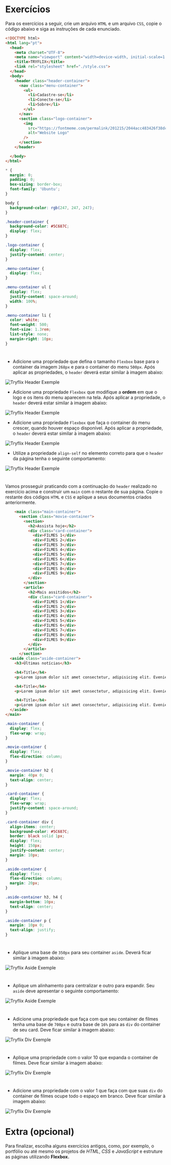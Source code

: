 # Exercícios

Para os exercícios a seguir, crie um arquivo `HTML` e um arquivo `CSS`, copie o código abaixo e siga as instruções de cada enunciado.

```HTML
<!DOCTYPE html>
<html lang="pt">
  <head>
    <meta charset="UTF-8">
    <meta name="viewport" content="width=device-width, initial-scale=1.0">
    <title>TRYFLIX</title>
    <link rel="stylesheet" href="./style.css">
  </head>
  <body>
    <header class="header-container">
      <nav class="menu-container">
        <ul>
          <li>Cadastre-se</li>
          <li>Conecte-se</li>
          <li>Sobre</li>
        </ul>
      </nav>
      <section class="logo-container">
        <img
          src="https://fontmeme.com/permalink/201215/2044acc483426f38dc2c79c3c84ab998.png"
          alt="Website Logo"
        />
      </section>
    </header>

  </body>
</html>
```

```CSS
* {
  margin: 0;
  padding: 0;
  box-sizing: border-box;
  font-family: 'Ubuntu';
}

body {
  background-color: rgb(247, 247, 247);
}

.header-container {
  background-color: #5C687C;
  display: flex;
}

.logo-container {
  display: flex;
  justify-content: center;
}

.menu-container {
  display: flex;
}

.menu-container ul {
  display: flex;
  justify-content: space-around;
  width: 100%;
}

.menu-container li {
  color: white;
  font-weight: 500;
  font-size: 1.3rem;
  list-style: none;
  margin-right: 10px;
}
```

#

- Adicione uma propriedade que defina o tamanho `Flexbox` base para o container da imagem `268px` e para o container do menu `500px`. Após aplicar as propriedades, o `header` deverá estar similar à imagem abaixo:

![Tryflix Header Exemple](assets/exercicio-1.jpeg)

- Adicione uma propriedade `Flexbox` que modifique a **ordem** em que o logo e os itens do menu aparecem na tela. Após aplicar a propriedade, o `header` deverá estar similar à imagem abaixo:

![Tryflix Header Exemple](assets/exercicio-2.jpeg)

- Adicione uma propriedade `Flexbox` que faça o container do menu crescer, quando houver espaço disponível. Após aplicar a propriedade, o `header` deverá estar similar à imagem abaixo:

![Tryflix Header Exemple](assets/exercicio-3.jpeg)

- Utilize a propriedade `align-self` no elemento correto para que o `header` da página tenha o seguinte comportamento:

![Tryflix Header Exemple](assets/exercicio-4.jpeg)

#

Vamos prosseguir praticando com a continuação do `header` realizado no exercício acima e construir um `main` com o restante de sua página. Copie o restante dos códigos `HTML` e `CSS` e aplique a seus documentos criados anteriormente.

```HTML
    <main class="main-container">
      <section class="movie-container">
        <section>
          <h2>Assista hoje</h2>
          <div class="card-container">
            <div>FILMES 1</div>
            <div>FILMES 2</div>
            <div>FILMES 3</div>
            <div>FILMES 4</div>
            <div>FILMES 5</div>
            <div>FILMES 6</div>
            <div>FILMES 7</div>
            <div>FILMES 8</div>
            <div>FILMES 9</div>
          </div>
        </section>
        <article>
          <h2>Mais assitidos</h2>
          <div class="card-container">
            <div>FILMES 1</div>
            <div>FILMES 2</div>
            <div>FILMES 3</div>
            <div>FILMES 4</div>
            <div>FILMES 5</div>
            <div>FILMES 6</div>
            <div>FILMES 7</div>
            <div>FILMES 8</div>
            <div>FILMES 9</div>
          </div>
        </article>
      </section>
  <aside class="aside-container">
    <h3>Últimas notícias</h3>

    <h4>Title</h4>
    <p>Lorem ipsum dolor sit amet consectetur, adipisicing elit. Eveniet officia in provident esse excepturi ipsam!</p>

    <h4>Title</h4>
    <p>Lorem ipsum dolor sit amet consectetur, adipisicing elit. Eveniet officia in provident esse excepturi ipsam!</p>

    <h4>Title</h4>
    <p>Lorem ipsum dolor sit amet consectetur, adipisicing elit. Eveniet officia in provident esse excepturi ipsam!</p>
  </aside>
</main>
```

```CSS
.main-container {
  display: flex;
  flex-wrap: wrap;
}

.movie-container {
  display: flex;
  flex-direction: column;
}

.movie-container h2 {
  margin: 40px 0;
  text-align: center;
}

.card-container {
  display: flex;
  flex-wrap: wrap;
  justify-content: space-around;
}

.card-container div {
  align-items: center;
  background-color: #5C687C;
  border: black solid 1px;
  display: flex;
  height: 150px;
  justify-content: center;
  margin: 10px;
}

.aside-container {
  display: flex;
  flex-direction: column;
  margin: 20px;
}

.aside-container h3, h4 {
  margin-bottom: 10px;
  text-align: center;
}

.aside-container p {
  margin: 10px 0;
  text-align: justify;
}
```

#

- Aplique uma base de `350px` para seu container `aside`. Deverá ficar similar à imagem abaixo:

![Tryflix Aside Exemple](assets/exercicio-part2-1.webp)

# 

- Aplique um alinhamento para centralizar e outro para expandir. Seu `aside` deve apresentar o seguinte comportamento:

![Tryflix Aside Exemple](assets/exercicio-part2-2.webp)

#

- Adicione uma propriedade que faça com que seu container de filmes tenha uma base de `700px` e outra base de `16%` para as `div` do container de seu card. Deve ficar similar à imagem abaixo:

![Tryflix Div Exemple](assets/exercicio-part2-3.webp)

#

- Aplique uma propriedade com o valor 10 que expanda o container de filmes. Deve ficar similar à imagem abaixo:

![Tryflix Div Exemple](assets/exercicio-part2-4.webp)

#

- Adicione uma propriedade com o valor 1 que faça com que suas `div` do container de filmes ocupe todo o espaço em branco. Deve ficar similar à imagem abaixo:

![Tryflix Div Exemple](assets/exercicio-part2-5.webp)

# Extra (opcional)

Para finalizar, escolha alguns exercícios antigos, como, por exemplo, o portfólio ou até mesmo os projetos de _HTML_, _CSS_ e _JavaScript_ e estruture as páginas utilizando **Flexbox.**